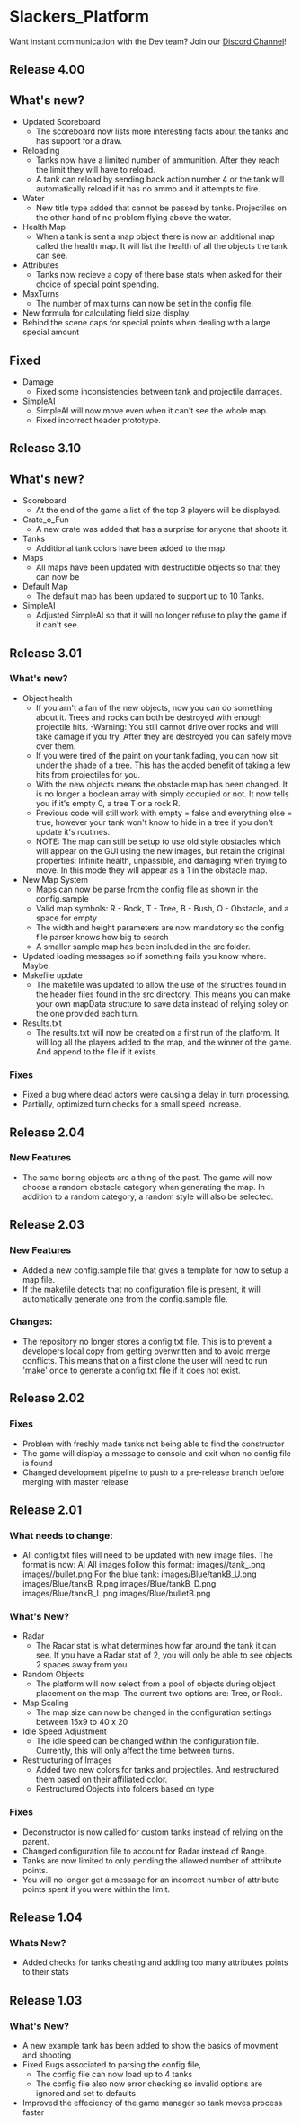 # Slackers_Platform
Want instant communication with the Dev team? Join our
[Discord Channel](https://discord.gg/VN7ZuWR)!
## Release 4.00
## What's new?
- Updated Scoreboard
  - The scoreboard now lists more interesting facts about the tanks and has support for a draw.
- Reloading
  - Tanks now have a limited number of ammunition.  After they reach the limit they will have to reload.
  - A tank can reload by sending back action number 4 or the tank will automatically reload if it has no ammo and it attempts to fire.
- Water
  - New title type added that cannot be passed by tanks.  Projectiles on the other hand of no problem flying above the water.
- Health Map
  - When a tank is sent a map object there is now an additional map called the health map.  It will list the health of all the objects the tank can see.
- Attributes
  - Tanks now recieve a copy of there base stats when asked for their choice of special point spending.
- MaxTurns
  - The number of max turns can now be set in the config file.
- New formula for calculating field size display.
- Behind the scene caps for special points when dealing with a large special amount 

## Fixed
- Damage 
  - Fixed some inconsistencies between tank and projectile damages.
- SimpleAI
  - SimpleAI will now move even when it can't see the whole map.
  - Fixed incorrect header prototype.

## Release 3.10
## What's new?
- Scoreboard
  - At the end of the game a list of the top 3 players will be displayed.
- Crate_o_Fun
  - A new crate was added that has a surprise for anyone that shoots it.
- Tanks
  - Additional tank colors have been added to the map.
- Maps
  - All maps have been updated with destructible objects so that they can now be 
- Default Map
  - The default map has been updated to support up to 10 Tanks.
- SimpleAI
  - Adjusted SimpleAI so that it will no longer refuse to play the game if it can't see.

## Release 3.01
### What's new?
- Object health
	- If you arn't a fan of the new objects, now you can do something about it.  Trees and rocks can both be destroyed with enough projectile hits.
	-Warning: You still cannot drive over rocks and will take damage if you try.  After they are destroyed you can safely move over them.
	- If you were tired of the paint on your tank fading, you can now sit under the shade of a tree.  This has the added benefit of taking a few hits from projectiles for you.
	- With the new objects means the obstacle map has been changed.  It is no longer a boolean array with simply occupied or not.  It now tells you if it's empty 0, a tree T or a rock R.  
	- Previous code will still work with empty = false and everything else = true, however your tank won't know to hide in a tree if you don't update it's routines.
	- NOTE: The map can still be setup to use old style obstacles which will appear on the GUI using the new images, but retain the original properties: Infinite health, unpassible, and damaging when trying to move.  In this mode they will appear as a 1 in the obstacle map.
- New Map System
	- Maps can now be parse from the config file as shown in the config.sample
	- Valid map symbols: R - Rock, T - Tree, B - Bush, O - Obstacle, and a space for empty
	- The width and height parameters are now mandatory so the config file parser knows how big to search
  - A smaller sample map has been included in the src folder.
- Updated loading messages so if something fails you know where. Maybe.
- Makefile update
	- The makefile was updated to allow the use of the structres found in the header files found in the src directory.  This means you can make your own mapData structure to save data instead of relying soley on the one provided each turn.
- Results.txt
	- The results.txt will now be created on a first run of the platform.  It will log all the players added to the map, and the winner of the game.  And append to the file if it exists.

### Fixes
- Fixed a bug where dead actors were causing a delay in turn processing.
- Partially, optimized turn checks for a small speed increase.  

## Release 2.04
### New Features
- The same boring objects are a thing of the past.  The game will now choose a random obstacle category when generating the map.  In addition to a random category, a random style will also be selected.

## Release 2.03
### New Features
- Added a new config.sample file that gives a template for how to setup a map file.
- If the makefile detects that no configuration file is present, it will automatically generate one from the config.sample file.
### Changes:
- The repository no longer stores a config.txt file.  This is to prevent a developers local copy from getting overwritten and to avoid merge conflicts.  This means that on a first clone the user will need to run 'make' once to generate a config.txt file if it does not exist.

## Release 2.02
### Fixes
- Problem with freshly made tanks not being able to find the constructor
- The game will display a message to console and exit when no config file is found
- Changed development pipeline to push to a pre-release branch before merging with master release

## Release 2.01
### What needs to change:
- All config.txt files will need to be updated with new image files.  The format is now:
	AI <AI Name> <x> <y> <Up Image> <Right Image> <Down Image> <Left Image> <Bullet Image>
	All images follow this format:
	images/<color>/tank<ColorLetter>_<direction>.png
	images/<color>/bullet<ColorLetter>.png
	For the blue tank:
		images/Blue/tankB_U.png 
		images/Blue/tankB_R.png 
		images/Blue/tankB_D.png 
		images/Blue/tankB_L.png 
		images/Blue/bulletB.png

### What's New?
- Radar
	- The Radar stat is what determines how far around the tank it can see.  If you 
		have a Radar stat of 2, you will only be able to see objects 2 spaces away from 
		you.
- Random Objects
	- The platform will now select from a pool of objects during object placement on
		the map.  The current two options are:  Tree, or Rock.
- Map Scaling
	- The map size can now be changed in the configuration settings between 15x9 to 
		40 x 20
- Idle Speed Adjustment
	- The idle speed can be changed within the configuration file.  Currently, this will
		only affect the time between turns.
- Restructuring of Images
	- Added two new colors for tanks and projectiles.  And restructured them based on their 
	affiliated color.
	- Restructured Objects into folders based on type

### Fixes
- Deconstructor is now called for custom tanks instead of relying on the parent.
- Changed configuration file to account for Radar instead of Range.
- Tanks are now limited to only pending the allowed number of attribute points.
- You will no longer get a message for an incorrect number of attribute points spent
	if you were within the limit.

## Release 1.04
### Whats New?
- Added checks for tanks cheating and adding too many attributes points to their
stats

## Release 1.03
### What's New?
- A new example tank has been added to show the basics of movment and shooting
- Fixed Bugs associated to parsing the config file,
    - The config file can now load up to 4 tanks
    - The config file also now error checking so invalid options are ignored and
set to defaults
- Improved the effeciency of the game manager so tank moves process faster
